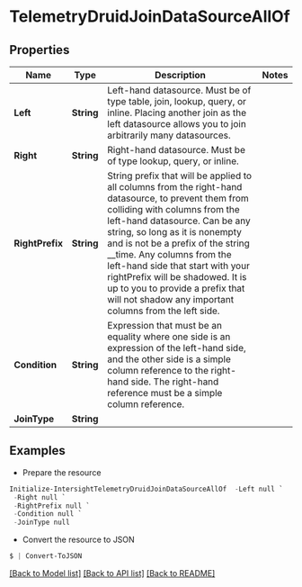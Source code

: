 # TelemetryDruidJoinDataSourceAllOf
## Properties

Name | Type | Description | Notes
------------ | ------------- | ------------- | -------------
**Left** | **String** | Left-hand datasource. Must be of type table, join, lookup, query, or inline. Placing another join as the left datasource allows you to join arbitrarily many datasources. | 
**Right** | **String** | Right-hand datasource. Must be of type lookup, query, or inline. | 
**RightPrefix** | **String** | String prefix that will be applied to all columns from the right-hand datasource, to prevent them from colliding with columns from the left-hand datasource. Can be any string, so long as it is nonempty and is not be a prefix of the string __time. Any columns from the left-hand side that start with your rightPrefix will be shadowed. It is up to you to provide a prefix that will not shadow any important columns from the left side. | 
**Condition** | **String** | Expression that must be an equality where one side is an expression of the left-hand side, and the other side is a simple column reference to the right-hand side. The right-hand reference must be a simple column reference. | 
**JoinType** | **String** |  | 

## Examples

- Prepare the resource
```powershell
Initialize-IntersightTelemetryDruidJoinDataSourceAllOf  -Left null `
 -Right null `
 -RightPrefix null `
 -Condition null `
 -JoinType null
```

- Convert the resource to JSON
```powershell
$ | Convert-ToJSON
```

[[Back to Model list]](../README.md#documentation-for-models) [[Back to API list]](../README.md#documentation-for-api-endpoints) [[Back to README]](../README.md)


